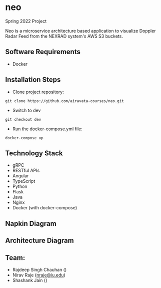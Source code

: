 # neo
Spring 2022 Project

Neo is a microservice architecture based application to visualize Doppler Radar Feed from the NEXRAD system's AWS S3 buckets.

## Software Requirements

* Docker

## Installation Steps

* Clone project repository:

```git clone https://github.com/airavata-courses/neo.git```

* Switch to dev

```git checkout dev```

* Run the docker-compose.yml file:

```docker-compose up```

## Technology Stack

- gRPC
- RESTful APIs
- Angular
- TypeScript
- Python
- Flask
- Java
- Nginx
- Docker (with docker-compose)

## Napkin Diagram


## Architecture Diagram





## Team:
* Rajdeep Singh Chauhan ()
* Nirav Raje (nraje@iu.edu)
* Shashank Jain ()
